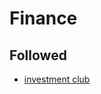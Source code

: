 # Finance

## Followed

- [investment club](https://fr.investing.com/members/contributors/204443144/comments)
